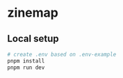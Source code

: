 # zinemap

## Local setup
```bash
# create .env based on .env-example
pnpm install
pnpm run dev
```

